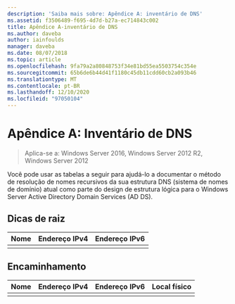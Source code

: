 ```yaml
---
description: 'Saiba mais sobre: Apêndice A: inventário de DNS'
ms.assetid: f3506489-f695-4d7d-b27a-ec714843c002
title: Apêndice A-inventário de DNS
ms.author: daveba
author: iainfoulds
manager: daveba
ms.date: 08/07/2018
ms.topic: article
ms.openlocfilehash: 9fa79a2a80848753f34e81bd55ea5503754c354e
ms.sourcegitcommit: 65b6de6b44d41f1180c45db11cdd60cb2a093b46
ms.translationtype: MT
ms.contentlocale: pt-BR
ms.lasthandoff: 12/10/2020
ms.locfileid: "97050104"
---
```

# <a name="appendix-a-dns-inventory"></a>Apêndice A: Inventário de DNS

>Aplica-se a: Windows Server 2016, Windows Server 2012 R2, Windows Server 2012

Você pode usar as tabelas a seguir para ajudá-lo a documentar o método de resolução de nomes recursivos da sua estrutura DNS (sistema de nomes de domínio) atual como parte do design de estrutura lógica para o Windows Server Active Directory Domain Services (AD DS).

## <a name="root-hints"></a>Dicas de raiz

|Nome|Endereço IPv4|Endereço IPv6|
|--------|----------------|----------------|
||||

## <a name="forwarding"></a>Encaminhamento

|Nome|Endereço IPv4|Endereço IPv6|Local físico|
|--------|----------------|----------------|---------------------|
|||||
